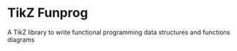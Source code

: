 # TikZ Funprog

A TikZ library to write functional programming data structures and functions diagrams
